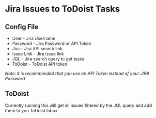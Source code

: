 # Jira Issues to ToDoist Tasks

## Config File
* User - Jira Username
* Password - Jira Password or API Token
* Jira - Jira API search link
* Issue Link - Jira issue link
* JQL - Jira search query to get tasks
* ToDoist - ToDoist API token

*Note: it is recommended that you use an API Token instead of your  JIRA Password*

## ToDoist
Currently running this will get all issues filtered by the JQL query and add them to you ToDoist Inbox

